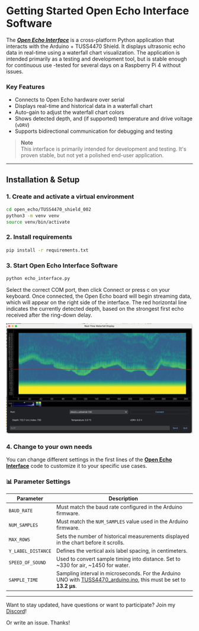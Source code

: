 # Getting Started Open Echo Interface Software

The [***Open Echo Interface***](echo_interface.py) is a cross-platform Python application that interacts with the Arduino + TUSS4470 Shield. 
It displays ultrasonic echo data in real-time using a waterfall chart visualization. 
The application is intended primarily as a testing and development tool, but is stable enough for continuous use -tested for several days on a Raspberry Pi 4 without issues.

### Key Features
- Connects to Open Echo hardware over serial
- Displays real-time and historical data in a waterfall chart
- Auto-gain to adjust the waterfall chart colors
- Shows detected depth, and (if supported) temperature and drive voltage (`vDRV`)
- Supports bidirectional communication for debugging and testing

> **Note**  
> This interface is primarily intended for development and testing. It's proven stable, but not yet a polished end-user application.

---

## Installation & Setup

### 1. Create and activate a virtual environment

```bash
cd open_echo/TUSS4470_shield_002
python3 -m venv venv 
source venv/bin/activate 
```

### 2. Install requirements
```bash
pip install -r requirements.txt 
```

### 3. Start Open Echo Interface Software
```bash
python echo_interface.py
```

Select the correct COM port, then click Connect or press c on your keyboard. Once connected, the Open Echo board will begin streaming data, which will appear on the right side of the interface.
The red horizontal line indicates the currently detected depth, based on the strongest first echo received after the ring-down delay.

<img alt="Open Echo Interface Software" src="/documentation/images/echo_software_screenshot.jpg">


### 4. Change to your own needs

You can change different settings in the first lines of the [**Open Echo Interface**](echo_interface.py) code to customize it to your specific use cases.

### 📊 Parameter Settings

| Parameter         | Description |
|------------------|-------------|
| `BAUD_RATE`       | Must match the baud rate configured in the Arduino firmware. |
| `NUM_SAMPLES`     | Must match the `NUM_SAMPLES` value used in the Arduino firmware. |
| `MAX_ROWS`        | Sets the number of historical measurements displayed in the chart before it scrolls. |
| `Y_LABEL_DISTANCE`| Defines the vertical axis label spacing, in centimeters. |
| `SPEED_OF_SOUND`  | Used to convert sample timing into distance. Set to ~330 for air, ~1450 for water. |
| `SAMPLE_TIME`     | Sampling interval in microseconds. For the Arduino UNO with [TUSS4470_arduino.ino](TUSS4470_arduino/TUSS4470_arduino.ino), this must be set to **13.2 µs**. |


--- 
Want to stay updated, have questions or want to participate? Join my [Discord](https://discord.com/invite/rerCyqAcrw)!

Or write an issue. Thanks!
